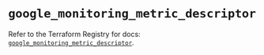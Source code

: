 # `google_monitoring_metric_descriptor`

Refer to the Terraform Registry for docs: [`google_monitoring_metric_descriptor`](https://registry.terraform.io/providers/hashicorp/google/6.26.0/docs/resources/monitoring_metric_descriptor).
